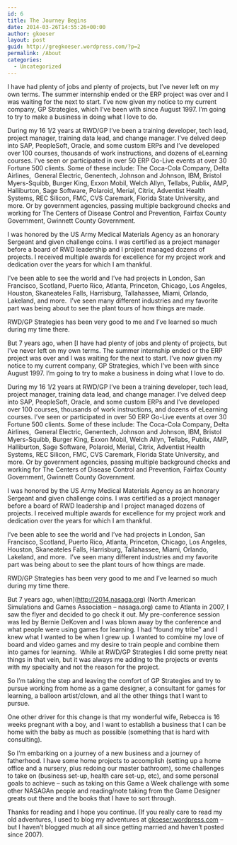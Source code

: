 ```yaml
---
id: 6
title: The Journey Begins
date: 2014-03-26T14:55:26+00:00
author: gkoeser
layout: post
guid: http://gregkoeser.wordpress.com/?p=2
permalink: /About
categories:
  - Uncategorized
---
```

I have had plenty of jobs and plenty of projects, but I&#8217;ve never left on my own terms. The summer internship ended or the ERP project was over and I was waiting for the next to start. I&#8217;ve now given my notice to my current company, GP Strategies, which I&#8217;ve been with since August 1997. I&#8217;m going to try to make a business in doing what I love to do.

During my 16 1/2 years at RWD/GP I&#8217;ve been a training developer, tech lead, project manager, training data lead, and change manager. I&#8217;ve delved deep into SAP, PeopleSoft, Oracle, and some custom ERPs and I&#8217;ve developed over 100 courses, thousands of work instructions, and dozens of eLearning courses. I&#8217;ve seen or participated in over 50 ERP Go-Live events at over 30 Fortune 500 clients. Some of these include: The Coca-Cola Company, Delta Airlines,  General Electric, Genentech, Johnson and Johnson, IBM, Bristol Myers-Squibb, Burger King, Exxon Mobil, Welch Allyn, Tellabs, Publix, AMP, Halliburton, Sage Software, Polaroid, Merial, Citrix, Adventist Health Systems, REC Silicon, FMC, CVS Caremark, Florida State University, and more. Or by government agencies, passing multiple background checks and working for The Centers of Disease Control and Prevention, Fairfax County Government, Gwinnett County Government.

I was honored by the US Army Medical Materials Agency as an honorary Sergeant and given challenge coins. I was certified as a project manager before a board of RWD leadership and I project managed dozens of projects. I received multiple awards for excellence for my project work and dedication over the years for which I am thankful.

I&#8217;ve been able to see the world and I&#8217;ve had projects in London, San Francisco, Scotland, Puerto Rico, Atlanta, Princeton, Chicago, Los Angeles, Houston, Skaneateles Falls, Harrisburg, Tallahassee, Miami, Orlando, Lakeland, and more.  I&#8217;ve seen many different industries and my favorite part was being about to see the plant tours of how things are made.

RWD/GP Strategies has been very good to me and I&#8217;ve learned so much during my time there.

But 7 years ago, when [I have had plenty of jobs and plenty of projects, but I&#8217;ve never left on my own terms. The summer internship ended or the ERP project was over and I was waiting for the next to start. I&#8217;ve now given my notice to my current company, GP Strategies, which I&#8217;ve been with since August 1997. I&#8217;m going to try to make a business in doing what I love to do.

During my 16 1/2 years at RWD/GP I&#8217;ve been a training developer, tech lead, project manager, training data lead, and change manager. I&#8217;ve delved deep into SAP, PeopleSoft, Oracle, and some custom ERPs and I&#8217;ve developed over 100 courses, thousands of work instructions, and dozens of eLearning courses. I&#8217;ve seen or participated in over 50 ERP Go-Live events at over 30 Fortune 500 clients. Some of these include: The Coca-Cola Company, Delta Airlines,  General Electric, Genentech, Johnson and Johnson, IBM, Bristol Myers-Squibb, Burger King, Exxon Mobil, Welch Allyn, Tellabs, Publix, AMP, Halliburton, Sage Software, Polaroid, Merial, Citrix, Adventist Health Systems, REC Silicon, FMC, CVS Caremark, Florida State University, and more. Or by government agencies, passing multiple background checks and working for The Centers of Disease Control and Prevention, Fairfax County Government, Gwinnett County Government.

I was honored by the US Army Medical Materials Agency as an honorary Sergeant and given challenge coins. I was certified as a project manager before a board of RWD leadership and I project managed dozens of projects. I received multiple awards for excellence for my project work and dedication over the years for which I am thankful.

I&#8217;ve been able to see the world and I&#8217;ve had projects in London, San Francisco, Scotland, Puerto Rico, Atlanta, Princeton, Chicago, Los Angeles, Houston, Skaneateles Falls, Harrisburg, Tallahassee, Miami, Orlando, Lakeland, and more.  I&#8217;ve seen many different industries and my favorite part was being about to see the plant tours of how things are made.

RWD/GP Strategies has been very good to me and I&#8217;ve learned so much during my time there.

But 7 years ago, when](http://2014.nasaga.org) (North American Simulations and Games Association &#8211; nasaga.org) came to Atlanta in 2007, I saw the flyer and decided to go check it out. My pre-conference session was led by Bernie DeKoven and I was blown away by the conference and what people were using games for learning. I had &#8220;found my tribe&#8221; and I knew what I wanted to be when I grew up. I wanted to combine my love of board and video games and my desire to train people and combine them into games for learning.  While at RWD/GP Strategies I did some pretty neat things in that vein, but it was always me adding to the projects or events with my specialty and not the reason for the project.

So I&#8217;m taking the step and leaving the comfort of GP Strategies and try to pursue working from home as a game designer, a consultant for games for learning, a balloon artist/clown, and all the other things that I want to pursue.

One other driver for this change is that my wonderful wife, Rebecca is 16 weeks pregnant with a boy, and I want to establish a business that I can be home with the baby as much as possible (something that is hard with consulting).

So I&#8217;m embarking on a journey of a new business and a journey of fatherhood. I have some home projects to accomplish (setting up a home office and a nursery, plus redoing our master bathroom), some challenges to take on (business set-up, health care set-up, etc), and some personal goals to achieve &#8211; such as taking on this Game a Week challenge with some other NASAGAn people and reading/note taking from the Game Designer greats out there and the books that I have to sort through.

Thanks for reading and I hope you continue. (If you really care to read my old adventures, I used to blog my adventures at [gkoeser.wordpress.com](http://gkoeser.wordpress.com) &#8211; but I haven&#8217;t blogged much at all since getting married and haven&#8217;t posted since 2007).